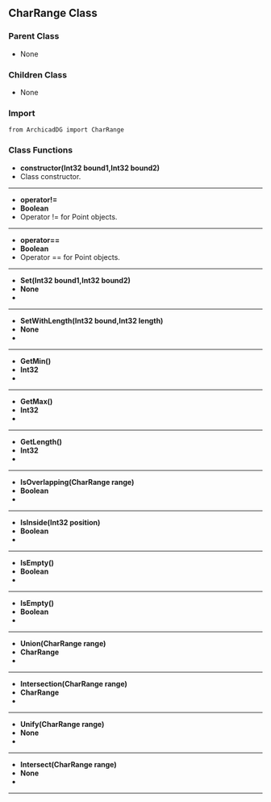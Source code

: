 ## CharRange Class

### Parent Class
* None

### Children Class
* None

### Import
```
from ArchicadDG import CharRange
``` 

### Class Functions

* **constructor(Int32 bound1,Int32 bound2)**
* Class constructor.
-----

* **operator!=**
* **Boolean**
* Operator != for Point objects.
-----

* **operator==**
* **Boolean**
* Operator == for Point objects.
-----

* **Set(Int32 bound1,Int32 bound2)**
* **None**
* 
-----

* **SetWithLength(Int32 bound,Int32 length)**
* **None**
* 
-----

* **GetMin()**
* **Int32**
* 
-----

* **GetMax()**
* **Int32**
* 
-----

* **GetLength()**
* **Int32**
* 
-----

* **IsOverlapping(CharRange range)**
* **Boolean**
* 
-----

* **IsInside(Int32 position)**
* **Boolean**
* 
-----

* **IsEmpty()**
* **Boolean**
* 
-----

* **IsEmpty()**
* **Boolean**
* 
-----

* **Union(CharRange range)**
* **CharRange**
* 
-----

* **Intersection(CharRange range)**
* **CharRange**
* 
-----

* **Unify(CharRange range)**
* **None**
* 
-----

* **Intersect(CharRange range)**
* **None**
* 
-----
